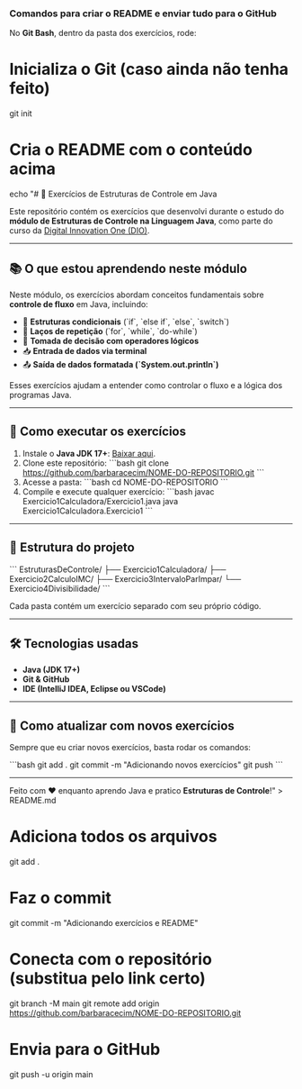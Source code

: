 


### **Comandos para criar o README e enviar tudo para o GitHub**

No **Git Bash**, dentro da pasta dos exercícios, rode:

# Inicializa o Git (caso ainda não tenha feito)
git init

# Cria o README com o conteúdo acima
echo "# 📝 Exercícios de Estruturas de Controle em Java

Este repositório contém os exercícios que desenvolvi durante o estudo do **módulo de Estruturas de Controle na Linguagem Java**, como parte do curso da [Digital Innovation One (DIO)](https://www.dio.me/).

---

## 📚 O que estou aprendendo neste módulo

Neste módulo, os exercícios abordam conceitos fundamentais sobre **controle de fluxo** em Java, incluindo:

- 🔀 **Estruturas condicionais** (\`if\`, \`else if\`, \`else\`, \`switch\`)  
- 🔁 **Laços de repetição** (\`for\`, \`while\`, \`do-while\`)  
- 🧠 **Tomada de decisão com operadores lógicos**  
- 📥 **Entrada de dados via terminal**  
- 📤 **Saída de dados formatada (\`System.out.println\`)**

Esses exercícios ajudam a entender como controlar o fluxo e a lógica dos programas Java.

---

## 🚀 Como executar os exercícios

1. Instale o **Java JDK 17+**: [Baixar aqui](https://www.oracle.com/java/technologies/downloads/).  
2. Clone este repositório:
   \`\`\`bash
   git clone https://github.com/barbaracecim/NOME-DO-REPOSITORIO.git
   \`\`\`
3. Acesse a pasta:
   \`\`\`bash
   cd NOME-DO-REPOSITORIO
   \`\`\`
4. Compile e execute qualquer exercício:
   \`\`\`bash
   javac Exercicio1Calculadora/Exercicio1.java
   java Exercicio1Calculadora.Exercicio1
   \`\`\`

---

## 📂 Estrutura do projeto

\`\`\`
EstruturasDeControle/
├── Exercicio1Calculadora/
├── Exercicio2CalculoIMC/
├── Exercicio3IntervaloParImpar/
└── Exercicio4Divisibilidade/
\`\`\`

Cada pasta contém um exercício separado com seu próprio código.

---

## 🛠 Tecnologias usadas

- **Java (JDK 17+)**  
- **Git & GitHub**  
- **IDE (IntelliJ IDEA, Eclipse ou VSCode)**

---

## 📌 Como atualizar com novos exercícios

Sempre que eu criar novos exercícios, basta rodar os comandos:

\`\`\`bash
git add .
git commit -m "Adicionando novos exercícios"
git push
\`\`\`

---

Feito com ❤️ enquanto aprendo Java e pratico **Estruturas de Controle**!" > README.md

# Adiciona todos os arquivos
git add .

# Faz o commit
git commit -m "Adicionando exercícios e README"

# Conecta com o repositório (substitua pelo link certo)
git branch -M main
git remote add origin https://github.com/barbaracecim/NOME-DO-REPOSITORIO.git

# Envia para o GitHub
git push -u origin main

